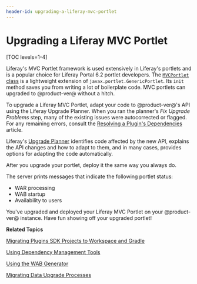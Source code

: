 ```yaml
---
header-id: upgrading-a-liferay-mvc-portlet
---
```


# Upgrading a Liferay MVC Portlet

[TOC levels=1-4]

Liferay's MVC Portlet framework is used extensively in Liferay's portlets and is
a popular choice for Liferay Portal 6.2 portlet developers. The
[`MVCPortlet` class](@platform-ref@/7.1-latest/javadocs/portal-kernel/com/liferay/portal/kernel/portlet/bridges/mvc/MVCPortlet.html)
is a lightweight extension of `javax.portlet.GenericPortlet`. Its `init` method
saves you from writing a lot of boilerplate code. MVC portlets can upgraded
to @product-ver@ without a hitch. 

To upgrade a Liferay MVC Portlet, adapt your code to @product-ver@'s API using
the Liferay Upgrade Planner. When you ran the planner's *Fix Upgrade Problems*
step, many of the existing issues were autocorrected or flagged. For any
remaining errors, consult the
[Resolving a Plugin's Dependencies](/docs/7-1/tutorials/-/knowledge_base/t/resolving-a-plugins-dependencies)
article.

Liferay's 
[Upgrade Planner](/docs/7-1/tutorials/-/knowledge_base/t/liferay-upgrade-planner)
identifies code affected by the new API, explains the API changes and how to
adapt to them, and in many cases, provides options for adapting the code
automatically. 

After you upgrade your portlet, deploy it the same way you always do. 

The server prints messages that indicate the following portlet status:

-   WAR processing
-   WAB startup
-   Availability to users

You've upgraded and deployed your Liferay MVC Portlet on your @product-ver@
instance. Have fun showing off your upgraded portlet!

**Related Topics**

[Migrating Plugins SDK Projects to Workspace and Gradle](/docs/7-1/tutorials/-/knowledge_base/t/migrating-traditional-plugins-to-workspace-web-applications)

[Using Dependency Management Tools](/docs/7-1/tutorials/-/knowledge_base/t/resolving-a-plugins-dependencies#using-a-dependency-management-tool)

[Using the WAB Generator](/docs/7-1/tutorials/-/knowledge_base/t/using-the-wab-generator)

[Migrating Data Upgrade Processes](/docs/7-1/tutorials/-/knowledge_base/t/optimizing-app-upgrade-processes)
